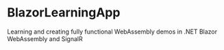 # BlazorLearningApp
Learning and creating fully functional WebAssembly demos in .NET Blazor WebAssembly and SignalR
